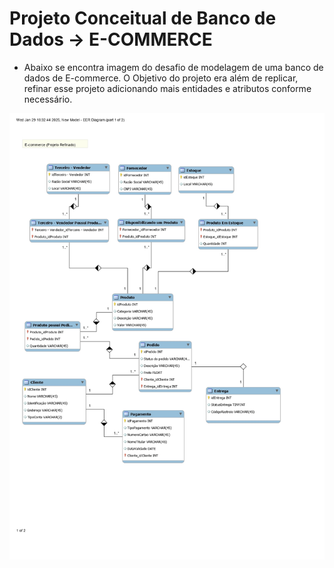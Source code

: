 # Projeto Conceitual de Banco de Dados -> E-COMMERCE

* Abaixo se encontra imagem do desafio de modelagem de uma banco de dados de E-commerce. O Objetivo do projeto era além de replicar, refinar esse projeto adicionando mais entidades e atributos conforme necessário.

![alt text](model_pages-to-jpg-0001.jpg)
